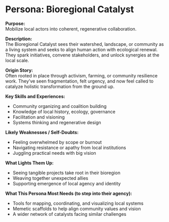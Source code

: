 # Persona: Bioregional Catalyst

**Purpose:**  
Mobilize local actors into coherent, regenerative collaboration.

**Description:**  
The Bioregional Catalyst sees their watershed, landscape, or community as a living system and seeks to align human action with ecological renewal. They spark initiatives, convene stakeholders, and unlock synergies at the local scale.

**Origin Story:**  
Often rooted in place through activism, farming, or community resilience work. They’ve seen fragmentation, felt urgency, and now feel called to catalyze holistic transformation from the ground up.

**Key Skills and Experiences:**
- Community organizing and coalition building
- Knowledge of local history, ecology, governance
- Facilitation and visioning
- Systems thinking and regenerative design

**Likely Weaknesses / Self-Doubts:**
- Feeling overwhelmed by scope or burnout
- Navigating resistance or apathy from local institutions
- Juggling practical needs with big vision

**What Lights Them Up:**
- Seeing tangible projects take root in their bioregion
- Weaving together unexpected allies
- Supporting emergence of local agency and identity

**What This Persona Most Needs (to step into their agency):**
- Tools for mapping, coordinating, and visualizing local systems
- Memetic scaffolds to help align community values and vision
- A wider network of catalysts facing similar challenges
